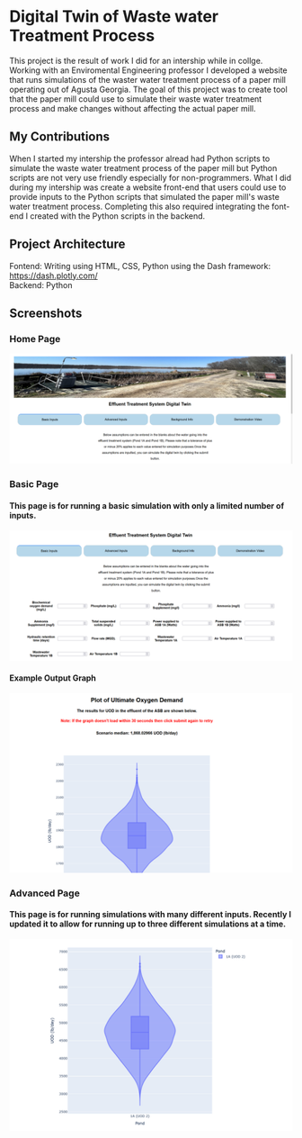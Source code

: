 # Digital Twin of Waste water Treatment Process
This project is the result of work I did for an intership while in collge. Working with an Enviromental Engineering professor I developed a website that runs simulations of the waster water treatment process of a paper mill operating out of Agusta Georgia. The goal of this project was to create tool that the paper mill could use to simulate their waste water treatment process and make changes without affecting the actual paper mill.

## My Contributions
When I started my intership the professor alread had Python scripts to simulate the waste water treatment process of the paper mill but Python scripts are not very use friendly especially for non-programmers. What I did during my intership was create a website front-end that users could use to provide inputs to the Python scripts that simulated the paper mill's waste water treatment process. Completing this also required integrating the font-end I created with the Python scripts in the backend. 

## Project Architecture

Fontend: Writing using HTML, CSS, Python using the Dash framework: https://dash.plotly.com/ \
Backend: Python

## Screenshots

### Home Page
![](./screenshots/home.PNG)

### Basic Page
#### This page is for running a basic simulation with only a limited number of inputs. 

![](./screenshots/basic.PNG)

#### Example Output Graph

![](./screenshots/basic-graph.PNG)

### Advanced Page
#### This page is for running simulations with many different inputs. Recently I updated it to allow for running up to three different simulations at a time.

![](./screenshots/advanced-graph.PNG)




